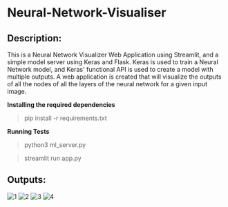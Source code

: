 
# Neural-Network-Visualiser

## Description:
This is a Neural Network Visualizer Web Application using Streamlit, and a simple model server using Keras and Flask.
Keras is used to train a Neural Network model, and Keras' functional API is used to create a model with multiple outputs. A web application is created that will visualize the outputs of all the nodes of all the layers of the neural network for a given input image.

**Installing the required dependencies**
> pip install -r requirements.txt

**Running Tests**
>python3 ml_server.py

>streamlit run app.py


## Outputs:

![1](https://picasaweb.google.com/109447675467837236886/6844393263713238017#6844393264374845266 "1")
![2](https://picasaweb.google.com/109447675467837236886/6844393473713913713#6844393476545526338 "2")
![3](https://picasaweb.google.com/109447675467837236886/6844393604958389393#6844393605257216898 "3")
![4](https://picasaweb.google.com/109447675467837236886/6844393721770598657#6844393720569965810 "4")
